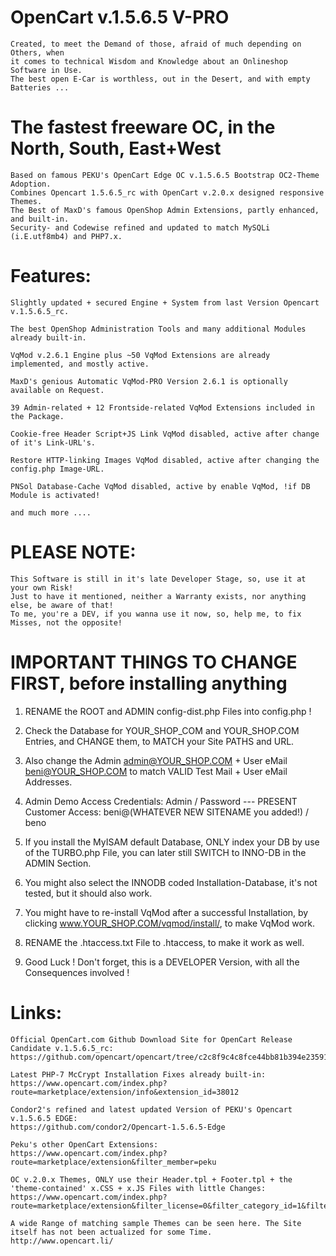 # OpenCart v.1.5.6.5 V-PRO
	Created, to meet the Demand of those, afraid of much depending on Others, when 
	it comes to technical Wisdom and Knowledge about an Onlineshop Software in Use.
	The best open E-Car is worthless, out in the Desert, and with empty Batteries ...

# The fastest freeware OC, in the North, South, East+West
    Based on famous PEKU's OpenCart Edge OC v.1.5.6.5 Bootstrap OC2-Theme Adoption.
    Combines Opencart 1.5.6.5_rc with OpenCart v.2.0.x designed responsive Themes.
    The Best of MaxD's famous OpenShop Admin Extensions, partly enhanced, and built-in.
    Security- and Codewise refined and updated to match MySQLi (i.E.utf8mb4) and PHP7.x.

# Features:
    Slightly updated + secured Engine + System from last Version Opencart v.1.5.6.5_rc.
    
    The best OpenShop Administration Tools and many additional Modules already built-in.
    
    VqMod v.2.6.1 Engine plus ~50 VqMod Extensions are already implemented, and mostly active.
    
    MaxD's genious Automatic VqMod-PRO Version 2.6.1 is optionally available on Request. 
    
    39 Admin-related + 12 Frontside-related VqMod Extensions included in the Package.
    
    Cookie-free Header Script+JS Link VqMod disabled, active after change of it's Link-URL's.
    
    Restore HTTP-linking Images VqMod disabled, active after changing the config.php Image-URL.
    
    PNSol Database-Cache VqMod disabled, active by enable VqMod, !if DB Module is activated!
    
    and much more ....

# PLEASE NOTE:
    This Software is still in it's late Developer Stage, so, use it at your own Risk!
    Just to have it mentioned, neither a Warranty exists, nor anything else, be aware of that!
    To me, you're a DEV, if you wanna use it now, so, help me, to fix Misses, not the opposite!

# IMPORTANT THINGS TO CHANGE FIRST, before installing anything
 1. RENAME the ROOT and ADMIN config-dist.php Files into config.php !

 2. Check the Database for YOUR_SHOP_COM and YOUR_SHOP.COM Entries, and CHANGE them, to MATCH your Site PATHS and URL.

 3. Also change the Admin admin@YOUR_SHOP.COM + User eMail beni@YOUR_SHOP.COM to match VALID Test Mail + User eMail Addresses.

 4. Admin Demo Access Credentials: Admin / Password  ---  PRESENT Customer Access: beni@(WHATEVER NEW SITENAME you added!) / beno

 5. If you install the MyISAM default Database, ONLY index your DB by use of the TURBO.php File, you can later still SWITCH to INNO-DB in the ADMIN Section.

 6. You might also select the INNODB coded Installation-Database, it's not tested, but it should also work.

 7. You might have to re-install VqMod after a successful Installation, by clicking www.YOUR_SHOP.COM/vqmod/install/, to make VqMod work.

 8. RENAME the .htaccess.txt File to .htaccess, to make it work as well.

 9. Good Luck ! Don't forget, this is a DEVELOPER Version, with all the Consequences involved !

# Links:
    Official OpenCart.com Github Download Site for OpenCart Release Candidate v.1.5.6.5_rc:
    https://github.com/opencart/opencart/tree/c2c8f9c4c8fce44bb81b394e235913306fb75707
    
    Latest PHP-7 McCrypt Installation Fixes already built-in:
    https://www.opencart.com/index.php?route=marketplace/extension/info&extension_id=38012
    
    Condor2's refined and latest updated Version of PEKU's Opencart v.1.5.6.5 EDGE:     
    https://github.com/condor2/Opencart-1.5.6.5-Edge
    
    Peku's other OpenCart Extensions:     
    https://www.opencart.com/index.php?route=marketplace/extension&filter_member=peku
    
    OC v.2.0.x Themes, ONLY use their Header.tpl + Footer.tpl + the 'theme-contained' x.CSS + x.JS Files with little Changes:     
    https://www.opencart.com/index.php?route=marketplace/extension&filter_license=0&filter_category_id=1&filter_download_id=41
    
    A wide Range of matching sample Themes can be seen here. The Site itself has not been actualized for some Time.
    http://www.opencart.li/
